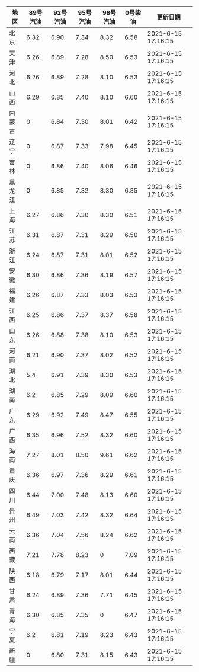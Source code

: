 | 地区 | 89号汽油 | 92号汽油 | 95号汽油 | 98号汽油 | 0号柴油 | 更新日期 |
| --- | --- | --- | --- | --- | --- | --- |
| 北京 | 6.32 | 6.90 | 7.34 | 8.32 | 6.58 | 2021-6-15 17:16:15 |
| 天津 | 6.26 | 6.89 | 7.28 | 8.50 | 6.53 | 2021-6-15 17:16:15 |
| 河北 | 6.26 | 6.89 | 7.28 | 8.10 | 6.53 | 2021-6-15 17:16:15 |
| 山西 | 6.29 | 6.85 | 7.40 | 8.10 | 6.60 | 2021-6-15 17:16:15 |
| 内蒙古 | 0 | 6.84 | 7.30 | 8.01 | 6.42 | 2021-6-15 17:16:15 |
| 辽宁 | 0 | 6.87 | 7.33 | 7.98 | 6.45 | 2021-6-15 17:16:15 |
| 吉林 | 0 | 6.86 | 7.40 | 8.06 | 6.46 | 2021-6-15 17:16:15 |
| 黑龙江 | 0 | 6.85 | 7.32 | 8.30 | 6.35 | 2021-6-15 17:16:15 |
| 上海 | 6.27 | 6.86 | 7.30 | 8.30 | 6.51 | 2021-6-15 17:16:15 |
| 江苏 | 6.31 | 6.87 | 7.31 | 8.29 | 6.50 | 2021-6-15 17:16:15 |
| 浙江 | 6.24 | 6.87 | 7.31 | 8.01 | 6.52 | 2021-6-15 17:16:15 |
| 安徽 | 6.30 | 6.86 | 7.36 | 8.19 | 6.57 | 2021-6-15 17:16:15 |
| 福建 | 6.26 | 6.87 | 7.33 | 8.03 | 6.53 | 2021-6-15 17:16:15 |
| 江西 | 6.25 | 6.86 | 7.37 | 8.37 | 6.58 | 2021-6-15 17:16:15 |
| 山东 | 6.26 | 6.88 | 7.38 | 8.10 | 6.53 | 2021-6-15 17:16:15 |
| 河南 | 6.21 | 6.90 | 7.37 | 8.02 | 6.52 | 2021-6-15 17:16:15 |
| 湖北 | 5.4 | 6.91 | 7.39 | 8.30 | 6.53 | 2021-6-15 17:16:15 |
| 湖南 | 6.2 | 6.85 | 7.29 | 8.09 | 6.60 | 2021-6-15 17:16:15 |
| 广东 | 6.29 | 6.92 | 7.49 | 8.47 | 6.55 | 2021-6-15 17:16:15 |
| 广西 | 6.35 | 6.96 | 7.52 | 8.32 | 6.60 | 2021-6-15 17:16:15 |
| 海南 | 7.27 | 8.01 | 8.50 | 9.61 | 6.62 | 2021-6-15 17:16:15 |
| 重庆 | 6.36 | 6.97 | 7.36 | 8.29 | 6.61 | 2021-6-15 17:16:15 |
| 四川 | 6.44  | 7.00 | 7.48 | 8.13 | 6.60 | 2021-6-15 17:16:15 |
| 贵州 | 6.49 | 7.03 | 7.42 | 8.32 | 6.64 | 2021-6-15 17:16:15 |
| 云南 | 6.36  | 7.04 | 7.56 | 8.24 | 6.62 | 2021-6-15 17:16:15 |
| 西藏 | 7.21 | 7.78 | 8.23 | 0 | 7.09 | 2021-6-15 17:16:15 |
| 陕西 | 6.18 | 6.79 | 7.17 | 8.01 | 6.44 | 2021-6-15 17:16:15 |
| 甘肃 | 6.24 | 6.89 | 7.36 | 7.71 | 6.45 | 2021-6-15 17:16:15 |
| 青海 | 6.30 | 6.85 | 7.35 | 0 | 6.47 | 2021-6-15 17:16:15 |
| 宁夏 | 6.2 | 6.81 | 7.19 | 8.23 | 6.43 | 2021-6-15 17:16:15 |
| 新疆 | 0 | 6.80 | 7.31 | 8.15 | 6.43 | 2021-6-15 17:16:15 |
